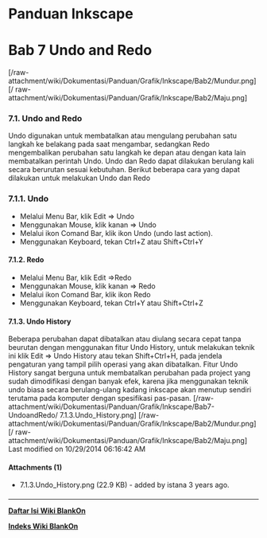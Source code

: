 # Panduan Inkscape
# Bab 7 Undo and Redo
[/raw-attachment/wiki/Dokumentasi/Panduan/Grafik/Inkscape/Bab2/Mundur.png] [/
raw-attachment/wiki/Dokumentasi/Panduan/Grafik/Inkscape/Bab2/Maju.png]

### 7.1. Undo and Redo
Undo digunakan untuk membatalkan atau mengulang perubahan satu langkah ke
belakang pada saat mengambar, sedangkan Redo mengembalikan perubahan satu
langkah ke depan atau dengan kata lain membatalkan perintah Undo.
Undo dan Redo dapat dilakukan berulang kali secara berurutan sesuai kebutuhan.
Berikut beberapa cara yang dapat dilakukan untuk melakukan Undo dan Redo
### 7.1.1. Undo
  * Melalui Menu Bar, klik Edit => Undo
  * Menggunakan Mouse, klik kanan => Undo
  * Melalui ikon Comand Bar, klik ikon Undo (undo last action).
  * Menggunakan Keyboard, tekan Ctrl+Z atau Shift+Ctrl+Y
#### 7.1.2. Redo
  * Melalui Menu Bar, klik Edit =>Redo
  * Menggunakan Mouse, klik kanan => Redo
  * Melalui ikon Comand Bar, klik ikon Redo
  * Menggunakan Keyboard, tekan Ctrl+Y atau Shift+Ctrl+Z
#### 7.1.3. Undo History
Beberapa perubahan dapat dibatalkan atau diulang secara cepat tanpa beurutan
dengan menggunakan fitur Undo History, untuk melakukan teknik ini klik Edit =>
Undo History atau tekan Shift+Ctrl+H, pada jendela pengaturan yang tampil pilih
operasi yang akan dibatalkan.
Fitur Undo History sangat berguna untuk membatalkan perubahan pada project yang
sudah dimodifikasi dengan banyak efek, karena jika menggunakan teknik undo
biasa secara berulang-ulang kadang inkscape akan menutup sendiri terutama pada
komputer dengan spesifikasi pas-pasan.
[/raw-attachment/wiki/Dokumentasi/Panduan/Grafik/Inkscape/Bab7-UndoandRedo/
7.1.3.Undo_History.png]
[/raw-attachment/wiki/Dokumentasi/Panduan/Grafik/Inkscape/Bab2/Mundur.png] [/
raw-attachment/wiki/Dokumentasi/Panduan/Grafik/Inkscape/Bab2/Maju.png]
Last modified on 10/29/2014 06:16:42 AM
#### Attachments (1)
  * 7.1.3.Undo_History.png​ (22.9 KB) - added by istana 3 years ago.
#### 
    
 
 
 
 
 
---
[**Daftar Isi Wiki BlankOn**](/wiki/DaftarIsi/index.html)
 
[**Indeks Wiki BlankOn**](/wiki/Indeks.html)
